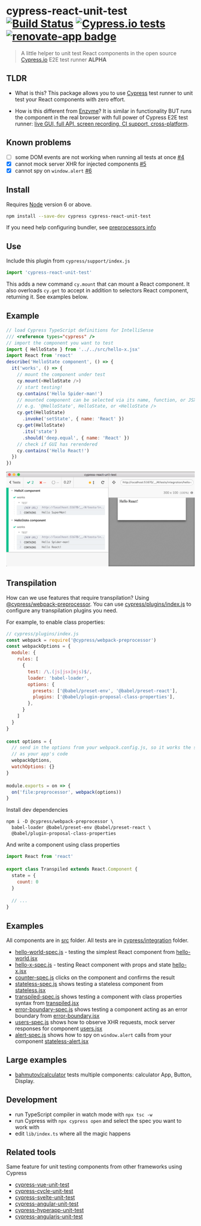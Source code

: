 # cypress-react-unit-test [![Build Status](https://travis-ci.org/bahmutov/cypress-react-unit-test.svg?branch=master)](https://travis-ci.org/bahmutov/cypress-react-unit-test) [![Cypress.io tests](https://img.shields.io/badge/cypress.io-tests-green.svg?style=flat-square)](https://dashboard.cypress.io/#/projects/z9dxah) [![renovate-app badge][renovate-badge]][renovate-app]

> A little helper to unit test React components in the open source [Cypress.io](https://www.cypress.io/) E2E test runner **ALPHA**

## TLDR

* What is this? This package allows you to use [Cypress](https://www.cypress.io/) test runner to unit test your React components with zero effort.

* How is this different from [Enzyme](https://github.com/airbnb/enzyme)? It is similar in functionality BUT runs the component in the real browser with full power of Cypress E2E test runner: [live GUI, full API, screen recording, CI support, cross-platform](https://www.cypress.io/features/).

## Known problems

- [ ] some DOM events are not working when running all tests at once [#4](https://github.com/bahmutov/cypress-react-unit-test/issues/4)
- [x] cannot mock server XHR for injected components [#5](https://github.com/bahmutov/cypress-react-unit-test/issues/5)
- [x] cannot spy on `window.alert` [#6](https://github.com/bahmutov/cypress-react-unit-test/issues/6)

## Install

Requires [Node](https://nodejs.org/en/) version 6 or above.

```sh
npm install --save-dev cypress cypress-react-unit-test
```

If you need help configuring bundler, see [preprocessors info](https://gitpitch.com/cypress-io/testing-workshop-cypress?p=slides/16-preprocessors)

## Use

Include this plugin from `cypress/support/index.js`

```js
import 'cypress-react-unit-test'
```

This adds a new command `cy.mount` that can mount a React component. It also overloads `cy.get` to accept in addition to selectors React component, returning it. See examples below.

## Example

```js
// load Cypress TypeScript definitions for IntelliSense
/// <reference types="cypress" />
// import the component you want to test
import { HelloState } from '../../src/hello-x.jsx'
import React from 'react'
describe('HelloState component', () => {
  it('works', () => {
    // mount the component under test
    cy.mount(<HelloState />)
    // start testing!
    cy.contains('Hello Spider-man!')
    // mounted component can be selected via its name, function, or JSX
    // e.g. '@HelloState', HelloState, or <HelloState />
    cy.get(HelloState)
      .invoke('setState', { name: 'React' })
    cy.get(HelloState)
      .its('state')
      .should('deep.equal', { name: 'React' })
    // check if GUI has rerendered
    cy.contains('Hello React!')
  })
})
```

![Unit testing React components](images/demo.png)

## Transpilation

How can we use features that require transpilation? Using [@cypress/webpack-preprocessor](https://github.com/cypress-io/cypress-webpack-preprocessor#readme). You can use [cypress/plugins/index.js](cypress/plugins/index.js) to configure any transpilation plugins you need.

For example, to enable class properties:

```js
// cypress/plugins/index.js
const webpack = require('@cypress/webpack-preprocessor')
const webpackOptions = {
  module: {
    rules: [
      {
        test: /\.(js|jsx|mjs)$/,
        loader: 'babel-loader',
        options: {
          presets: ['@babel/preset-env', '@babel/preset-react'],
          plugins: ['@babel/plugin-proposal-class-properties'],
        },
      }
    ]
  }
}

const options = {
  // send in the options from your webpack.config.js, so it works the same
  // as your app's code
  webpackOptions,
  watchOptions: {}
}

module.exports = on => {
  on('file:preprocessor', webpack(options))
}
```

Install dev dependencies

```shell
npm i -D @cypress/webpack-preprocessor \
  babel-loader @babel/preset-env @babel/preset-react \
  @babel/plugin-proposal-class-properties
```

And write a component using class properties

```js
import React from 'react'

export class Transpiled extends React.Component {
  state = {
    count: 0
  }

  // ...
}
```

## Examples

All components are in [src](src) folder. All tests are in [cypress/integration](cypress/integration) folder.

* [hello-world-spec.js](cypress/integration/hello-world-spec.js) - testing the simplest React component from [hello-world.jsx](src/hello-world.jsx)
* [hello-x-spec.js](cypress/integration/hello-x-spec.js) - testing React component with props and state [hello-x.jsx](src/hello-x.jsx)
* [counter-spec.js](cypress/integration/counter-spec.js) clicks on the component and confirms the result
* [stateless-spec.js](cypress/integration/stateless-spec.js) shows testing a stateless component from [stateless.jsx](src/stateless.jsx)
* [transpiled-spec.js](cypress/integration/stateless-spec.js) shows testing a component with class properties syntax from [transpiled.jsx](src/stateless.jsx)
* [error-boundary-spec.js](cypress/integration/error-boundary-spec.js) shows testing a component acting as an error boundary from [error-boundary.jsx](src/error-boundary.jsx)
* [users-spec.js](cypress/integration/users-spec.js) shows how to observe XHR requests, mock server responses for component [users.jsx](src/users.jsx)
* [alert-spec.js](cypress/integration/alert-spec.js) shows how to spy on `window.alert` calls from your component [stateless-alert.jsx](src/stateless-alert.jsx)

## Large examples

* [bahmutov/calculator](https://github.com/bahmutov/calculator) tests multiple components: calculator App, Button, Display.

## Development

- run TypeScript compiler in watch mode with `npx tsc -w`
- run Cypress with `npx cypress open` and select the spec you want to work with
- edit `lib/index.ts` where all the magic happens

## Related tools

Same feature for unit testing components from other frameworks using Cypress

* [cypress-vue-unit-test](https://github.com/bahmutov/cypress-vue-unit-test)
* [cypress-cycle-unit-test](https://github.com/bahmutov/cypress-cycle-unit-test)
* [cypress-svelte-unit-test](https://github.com/bahmutov/cypress-svelte-unit-test)
* [cypress-angular-unit-test](https://github.com/bahmutov/cypress-angular-unit-test)
* [cypress-hyperapp-unit-test](https://github.com/bahmutov/cypress-hyperapp-unit-test)
* [cypress-angularjs-unit-test](https://github.com/bahmutov/cypress-angularjs-unit-test)

[renovate-badge]: https://img.shields.io/badge/renovate-app-blue.svg
[renovate-app]: https://renovateapp.com/
